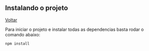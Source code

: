 ## Instalando o projeto

[Voltar](./../README.md)

Para iniciar o projeto e instalar todas as dependencias basta rodar o comando abaixo:

    npm install
